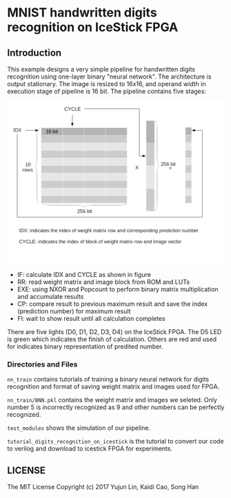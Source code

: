 # MNIST handwritten digits recognition on IceStick FPGA

## Introduction

This example designs a very simple pipeline for handwritten digits recognition using one-layer binary "neural network". The architecture is output stationary. The image is resized to 16x16, and operand width in execution stage of pipeline is 16 bit. The pipeline contains five stages:

![binary matrix vector multiplication](/notebooks/digits_recognition/images/bmv.png)

- IF: calculate IDX and CYCLE as shown in figure
- RR: read weight matrix and image block from ROM and LUTs
- EXE: using NXOR and Popcount to perform binary matrix multiplication and accumulate results
- CP: compare result to previous maximum result and save the index (prediction number) for maximum result
- FI: wait to show result until all calculation completes

There are five lights (D0, D1, D2, D3, D4) on the IceStick FPGA. The D5 LED is green which indicates the finish of calculation. Others are red and used for indicates binary representation of predited number.

### Directories and Files

`nn_train` contains tutorials of training a binary neural network for digits recognition and format of saving weight matrix and images used for FPGA.

`nn_train/BNN.pkl` contains the weight matrix and images we seleted. Only number 5 is incorrectly recognized as 9 and other numbers can be perfectly recognized.

`test_modules` shows the simulation of our pipeline.

`tutorial_digits_recognition_on_icestick` is the tutorial to convert our code to verilog and download to icestick FPGA for experiments.

## LICENSE

The MIT License
Copyright (c) 2017 Yujun Lin, Kaidi Cao, Song Han

